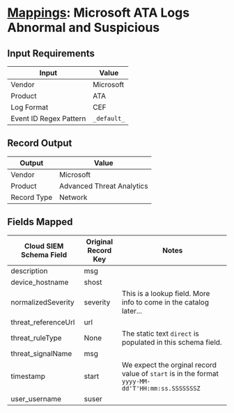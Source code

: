 # [Mappings](README.md): Microsoft ATA Logs Abnormal and Suspicious

## Input Requirements

|Input|Value|
|-----|-----|
|Vendor|Microsoft|
|Product|ATA|
|Log Format|CEF|
|Event ID Regex Pattern|`_default_`|

## Record Output

|Output|Value|
|------|-----|
|Vendor|Microsoft|
|Product|Advanced Threat Analytics|
|Record Type|Network|

## Fields Mapped

|Cloud SIEM Schema Field|Original Record Key|Notes|
|-----------------------|-------------------|-----|
|description|msg||
|device_hostname|shost||
|normalizedSeverity|severity|This is a lookup field. More info to come in the catalog later...|
|threat_referenceUrl|url||
|threat_ruleType|None|The static text `direct` is populated in this schema field.|
|threat_signalName|msg||
|timestamp|start|We expect the orginal record value of `start` is in the format `yyyy-MM-dd'T'HH:mm:ss.SSSSSSSZ`|
|user_username|suser||

